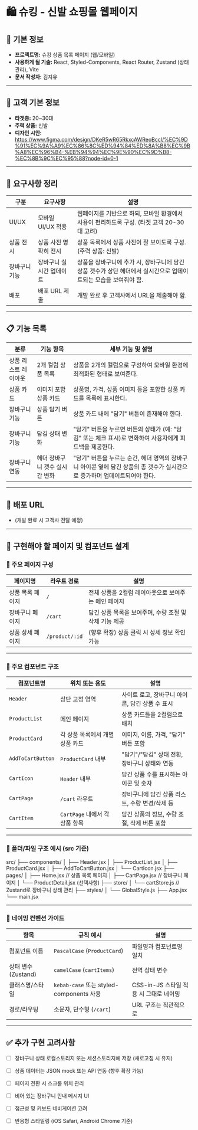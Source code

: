 # 🛍️ 슈킹 - 신발 쇼핑몰 웹페이지

## 📌 기본 정보
- **프로젝트명:** 슈킹 상품 목록 페이지 (웹/모바일)
- **사용하게 될 기술:** React, Styled-Components, React Router, Zustand (상태 관리), Vite
- **문서 작성자:** 김지유

---

## 📝 고객 기본 정보
- **타겟층:** 20~30대
- **주력 상품:** 신발
- **디자인 시안:** https://www.figma.com/design/DKeR5wR65RkxcAWReoBccl/%EC%9D%91%EC%9A%A9%EC%86%8C%ED%94%84%ED%8A%B8%EC%9B%A8%EC%96%B4-%EB%94%94%EC%9E%90%EC%9D%B8-%EC%8B%9C%EC%95%88?node-id=0-1


---

## 📌 요구사항 정리

| 구분       | 요구사항                 | 설명                                                                 |
|------------|--------------------------|----------------------------------------------------------------------|
| UI/UX      | 모바일 UI/UX 적용        | 웹페이지를 기반으로 하되, 모바일 환경에서 사용이 편리하도록 구성. (타겟 고객 20-30대 고려) |
| 상품 전시  | 상품 사진 명확히 전시     | 상품 목록에서 상품 사진이 잘 보이도록 구성. (주력 상품: 신발)            |
| 장바구니 기능 | 장바구니 실시간 업데이트  | 상품을 장바구니에 추가 시, 장바구니에 담긴 상품 갯수가 상단 헤더에서 실시간으로 업데이트되는 모습을 보여줘야 함. |
| 배포       | 배포 URL 제출            | 개발 완료 후 고객사에서 URL을 제출해야 함.                             |


---

## 📋 기능 목록

| 분류             | 기능 항목                    | 세부 기능 및 설명 |
|------------------|-----------------------------|------------------|
| 상품 리스트 레이아웃 | 2개 컬럼 상품 목록             | 상품을 2개의 컬럼으로 구성하여 모바일 환경에 최적화된 형태로 보여준다. |
| 상품 카드         | 이미지 포함 상품 카드          | 상품명, 가격, 상품 이미지 등을 포함한 상품 카드를 목록에 표시한다. |
| 장바구니 기능     | 상품 담기 버튼                | 상품 카드 내에 "담기" 버튼이 존재해야 한다. |
| 장바구니 기능     | 담김 상태 변화                | "담기" 버튼을 누르면 버튼의 상태가 (예: "담김" 또는 체크 표시)로 변화하여 사용자에게 피드백을 제공한다. |
| 장바구니 연동     | 헤더 장바구니 갯수 실시간 변화 | "담기" 버튼을 누르는 순간, 헤더 영역의 장바구니 아이콘 옆에 담긴 상품의 총 갯수가 실시간으로 증가하며 업데이트되어야 한다. |

---

## 🔗 배포 URL
- (개발 완료 시 고객사 전달 예정)

---

## 🧩 구현해야 할 페이지 및 컴포넌트 설계

### 📄 주요 페이지 구성

| 페이지명       | 라우트 경로       | 설명 |
|----------------|------------------|------|
| 상품 목록 페이지 | `/`              | 전체 상품을 2컬럼 레이아웃으로 보여주는 메인 페이지 |
| 장바구니 페이지 | `/cart`          | 담긴 상품 목록을 보여주며, 수량 조절 및 삭제 기능 제공 |
| 상품 상세 페이지 | `/product/:id`   | (향후 확장) 상품 클릭 시 상세 정보 확인 가능 |

---

### 🧱 주요 컴포넌트 구조

| 컴포넌트명         | 위치 또는 용도                                  | 설명 |
|--------------------|----------------------------------------------|------|
| `Header`           | 상단 고정 영역                                 | 사이트 로고, 장바구니 아이콘, 담긴 상품 수 표시 |
| `ProductList`      | 메인 페이지                                     | 상품 카드들을 2컬럼으로 배치 |
| `ProductCard`      | 각 상품 목록에서 개별 상품 카드                   | 이미지, 이름, 가격, "담기" 버튼 포함 |
| `AddToCartButton`  | `ProductCard` 내부                              | "담기"/"담김" 상태 전환, 장바구니 상태와 연동 |
| `CartIcon`         | `Header` 내부                                  | 담긴 상품 수를 표시하는 아이콘 및 숫자 |
| `CartPage`         | `/cart` 라우트                                  | 장바구니에 담긴 상품 리스트, 수량 변경/삭제 등 |
| `CartItem`         | `CartPage` 내에서 각 상품 항목                   | 담긴 상품의 정보, 수량 조절, 삭제 버튼 포함 |

---

### 📁 폴더/파일 구조 예시 (src 기준)

src/
├── components/
│ ├── Header.jsx
│ ├── ProductList.jsx
│ ├── ProductCard.jsx
│ ├── AddToCartButton.jsx
│ └── CartIcon.jsx
├── pages/
│ ├── Home.jsx // 상품 목록 페이지
│ ├── CartPage.jsx // 장바구니 페이지
│ └── ProductDetail.jsx (선택사항)
├── store/
│ └── cartStore.js // Zustand로 장바구니 상태 관리
├── styles/
│ └── GlobalStyle.js
├── App.jsx
└── main.jsx

---

### 🧾 네이밍 컨벤션 가이드

| 항목             | 규칙 예시                     | 설명 |
|------------------|------------------------------|------|
| 컴포넌트 이름     | `PascalCase` (`ProductCard`)   | 파일명과 컴포넌트명 일치 |
| 상태 변수 (Zustand) | `camelCase` (`cartItems`)       | 전역 상태 변수 |
| 클래스명/스타일   | `kebab-case` 또는 styled-components 사용 | CSS-in-JS 스타일 적용 시 그대로 네이밍 |
| 경로/라우팅      | 소문자, 단수형 (`/cart`)       | URL 구조는 직관적으로 |

---

## ✅ 추가 구현 고려사항

- [ ] 장바구니 상태 로컬스토리지 또는 세션스토리지에 저장 (새로고침 시 유지)
- [ ] 상품 데이터는 JSON mock 또는 API 연동 (향후 확장 가능)
- [ ] 페이지 전환 시 스크롤 위치 관리
- [ ] 비어 있는 장바구니 안내 메시지 UI
- [ ] 접근성 및 키보드 네비게이션 고려
- [ ] 반응형 스타일링 (iOS Safari, Android Chrome 기준)



 
 

